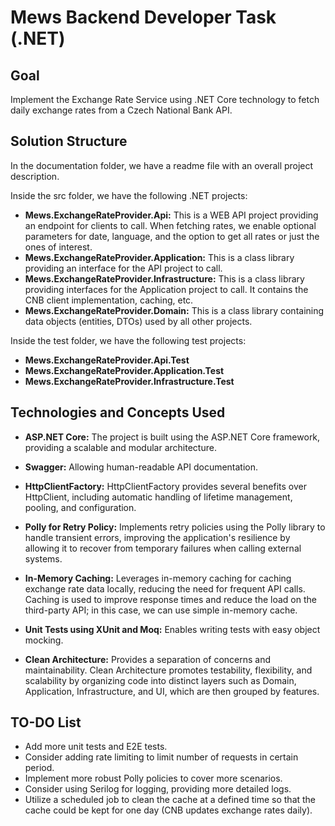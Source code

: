 # Mews Backend Developer Task (.NET)

## Goal

Implement the Exchange Rate Service using .NET Core technology to fetch daily exchange rates from a Czech National Bank API.

## Solution Structure

In the documentation folder, we have a readme file with an overall project description.

Inside the src folder, we have the following .NET projects:

- **Mews.ExchangeRateProvider.Api:** This is a WEB API project providing an endpoint for clients to call. When fetching rates, we enable optional parameters for date, language, and the option to get all rates or just the ones of interest.
- **Mews.ExchangeRateProvider.Application:** This is a class library providing an interface for the API project to call.
- **Mews.ExchangeRateProvider.Infrastructure:** This is a class library providing interfaces for the Application project to call. It contains the CNB client implementation, caching, etc.
- **Mews.ExchangeRateProvider.Domain:** This is a class library containing data objects (entities, DTOs) used by all other projects.

Inside the test folder, we have the following test projects:

- **Mews.ExchangeRateProvider.Api.Test**
- **Mews.ExchangeRateProvider.Application.Test**
- **Mews.ExchangeRateProvider.Infrastructure.Test**

## Technologies and Concepts Used

- **ASP.NET Core:** The project is built using the ASP.NET Core framework, providing a scalable and modular architecture.

- **Swagger:** Allowing human-readable API documentation.

- **HttpClientFactory:** HttpClientFactory provides several benefits over HttpClient, including automatic handling of lifetime management, pooling, and configuration.

- **Polly for Retry Policy:** Implements retry policies using the Polly library to handle transient errors, improving the application's resilience by allowing it to recover from temporary failures when calling external systems.

- **In-Memory Caching:** Leverages in-memory caching for caching exchange rate data locally, reducing the need for frequent API calls. Caching is used to improve response times and reduce the load on the third-party API; in this case, we can use simple in-memory cache.

- **Unit Tests using XUnit and Moq:** Enables writing tests with easy object mocking.

- **Clean Architecture:** Provides a separation of concerns and maintainability. Clean Architecture promotes testability, flexibility, and scalability by organizing code into distinct layers such as Domain, Application, Infrastructure, and UI, which are then grouped by features.

## TO-DO List

- Add more unit tests and E2E tests.
- Consider adding rate limiting to limit number of requests in certain period.
- Implement more robust Polly policies to cover more scenarios.
- Consider using Serilog for logging, providing more detailed logs.
- Utilize a scheduled job to clean the cache at a defined time so that the cache could be kept for one day (CNB updates exchange rates daily).




